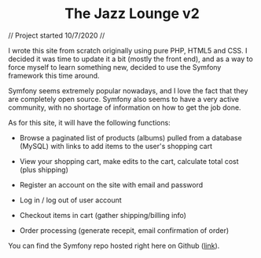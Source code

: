 

#    <center> The Jazz Lounge v2


// Project started 10/7/2020 //

I wrote this site from scratch originally using pure PHP, HTML5 and CSS. I
decided it was time to update it a bit (mostly the front end), and as a way
to force myself to learn something new, decided to use the Symfony framework
this time around.

Symfony seems extremely popular nowadays, and I love the fact that they are
completely open source. Symfony also seems to have a very active community,
with no shortage of information on how to get the job done.

As for this site, it will have the following functions:

- Browse a paginated list of products (albums) pulled from a database (MySQL)
  with links to add items to the user's shopping cart

- View your shopping cart, make edits to the cart, calculate total 
  cost (plus shipping)

- Register an account on the site with email and password

- Log in / log out of user account

- Checkout items in cart (gather shipping/billing info)

- Order processing (generate recepit, email confirmation of order)


You can find the Symfony repo hosted right here on Github ([link](https://github.com/symfony/symfony)).

